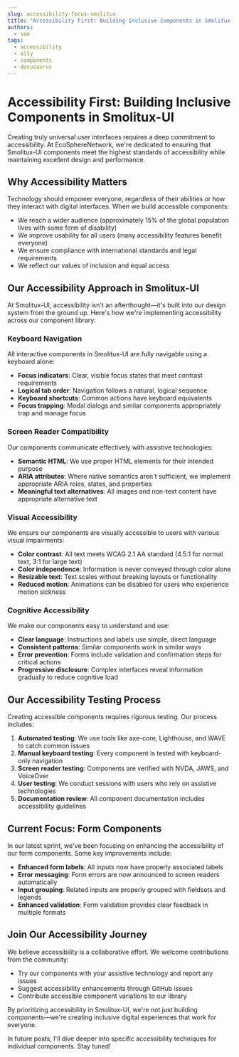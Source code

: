 ```yaml
---
slug: accessibility-focus-smolitux
title: "Accessibility First: Building Inclusive Components in Smolitux-UI"
authors:
  - sam
tags:
  - accessibility
  - a11y
  - components
  - docusaurus
---
```


# Accessibility First: Building Inclusive Components in Smolitux-UI

Creating truly universal user interfaces requires a deep commitment to accessibility. At EcoSphereNetwork, we're dedicated to ensuring that Smolitux-UI components meet the highest standards of accessibility while maintaining excellent design and performance.

<!-- truncate -->

## Why Accessibility Matters

Technology should empower everyone, regardless of their abilities or how they interact with digital interfaces. When we build accessible components:

- We reach a wider audience (approximately 15% of the global population lives with some form of disability)
- We improve usability for all users (many accessibility features benefit everyone)
- We ensure compliance with international standards and legal requirements
- We reflect our values of inclusion and equal access

## Our Accessibility Approach in Smolitux-UI

At Smolitux-UI, accessibility isn't an afterthought—it's built into our design system from the ground up. Here's how we're implementing accessibility across our component library:

### Keyboard Navigation

All interactive components in Smolitux-UI are fully navigable using a keyboard alone:

- **Focus indicators**: Clear, visible focus states that meet contrast requirements
- **Logical tab order**: Navigation follows a natural, logical sequence
- **Keyboard shortcuts**: Common actions have keyboard equivalents
- **Focus trapping**: Modal dialogs and similar components appropriately trap and manage focus

### Screen Reader Compatibility

Our components communicate effectively with assistive technologies:

- **Semantic HTML**: We use proper HTML elements for their intended purpose
- **ARIA attributes**: Where native semantics aren't sufficient, we implement appropriate ARIA roles, states, and properties
- **Meaningful text alternatives**: All images and non-text content have appropriate alternative text

### Visual Accessibility

We ensure our components are visually accessible to users with various visual impairments:

- **Color contrast**: All text meets WCAG 2.1 AA standard (4.5:1 for normal text, 3:1 for large text)
- **Color independence**: Information is never conveyed through color alone
- **Resizable text**: Text scales without breaking layouts or functionality
- **Reduced motion**: Animations can be disabled for users who experience motion sickness

### Cognitive Accessibility

We make our components easy to understand and use:

- **Clear language**: Instructions and labels use simple, direct language
- **Consistent patterns**: Similar components work in similar ways
- **Error prevention**: Forms include validation and confirmation steps for critical actions
- **Progressive disclosure**: Complex interfaces reveal information gradually to reduce cognitive load

## Our Accessibility Testing Process

Creating accessible components requires rigorous testing. Our process includes:

1. **Automated testing**: We use tools like axe-core, Lighthouse, and WAVE to catch common issues
2. **Manual keyboard testing**: Every component is tested with keyboard-only navigation
3. **Screen reader testing**: Components are verified with NVDA, JAWS, and VoiceOver
4. **User testing**: We conduct sessions with users who rely on assistive technologies
5. **Documentation review**: All component documentation includes accessibility guidelines

## Current Focus: Form Components

In our latest sprint, we've been focusing on enhancing the accessibility of our form components. Some key improvements include:

- **Enhanced form labels**: All inputs now have properly associated labels
- **Error messaging**: Form errors are now announced to screen readers automatically
- **Input grouping**: Related inputs are properly grouped with fieldsets and legends
- **Enhanced validation**: Form validation provides clear feedback in multiple formats

## Join Our Accessibility Journey

We believe accessibility is a collaborative effort. We welcome contributions from the community:

- Try our components with your assistive technology and report any issues
- Suggest accessibility enhancements through GitHub issues
- Contribute accessible component variations to our library

By prioritizing accessibility in Smolitux-UI, we're not just building components—we're creating inclusive digital experiences that work for everyone.

In future posts, I'll dive deeper into specific accessibility techniques for individual components. Stay tuned!
